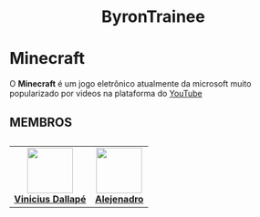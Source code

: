 <h1 align="center"> ByronTrainee
<h1>

# Minecraft

O **Minecraft** é um jogo eletrônico atualmente da microsoft muito popularizado por videos na plataforma do [YouTube](https://youtube.com/)
<section id="membros">
<h2>MEMBROS <h2>

<table>
  <tbody>
    <tr>
      <td align="center" valign="top">
        <a href="https://github.com/viniciusdall">
          <img src="https://imgur.com/usZP5YT.png" width="80" />
          <br/>
          <b>Vinicius Dallapé</b>
        </a>
      </td>
      <td align="center" valign="top">
        <a href="https://github.com/Laehan">
          <img src="https://imgur.com/lPsLHjv.png" width="80" />
          <br/>
          <b>Alejenadro</b>
        </a>
      </td> 
    </tr>
  </tbody>
</table>
</section>
